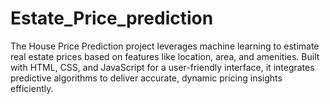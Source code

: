 # Estate_Price_prediction
The House Price Prediction project leverages machine learning to estimate real estate prices based on features like location, area, and amenities. Built with HTML, CSS, and JavaScript for a user-friendly interface, it integrates predictive algorithms to deliver accurate, dynamic pricing insights efficiently.

